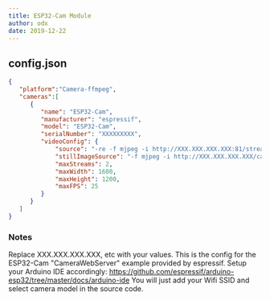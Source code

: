 ```yaml
---
title: ESP32-Cam Module
author: odx
date: 2019-12-22
---
```

## config.json

```json
{
   "platform":"Camera-ffmpeg",
   "cameras":[
      {
         "name": "ESP32-Cam",
         "manufacturer": "espressif",
         "model": "ESP32-Cam",
         "serialNumber": "XXXXXXXXX",
         "videoConfig": {
             "source": "-re -f mjpeg -i http://XXX.XXX.XXX.XXX:81/stream",
             "stillImageSource": "-f mjpeg -i http://XXX.XXX.XXX.XXX/capture",
             "maxStreams": 2,
             "maxWidth": 1600,
             "maxHeight": 1200,
             "maxFPS": 25
         }
      }
   ]
}
```

### Notes

Replace XXX.XXX.XXX.XXX, etc with your values.
This is the config for the ESP32-Cam "CameraWebServer" example provided by espressif. Setup your Arduino IDE accordingly: https://github.com/espressif/arduino-esp32/tree/master/docs/arduino-ide
You will just add your Wifi SSID and select camera model in the source code.
